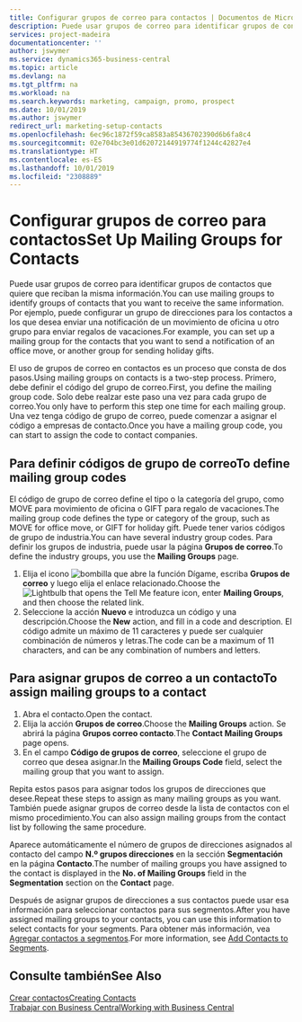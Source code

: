 ```yaml
---
title: Configurar grupos de correo para contactos | Documentos de Microsoft
description: Puede usar grupos de correo para identificar grupos de contactos que deben recibir la misma información, por ejemplo, para una campaña de marketing o una promoción.
services: project-madeira
documentationcenter: ''
author: jswymer
ms.service: dynamics365-business-central
ms.topic: article
ms.devlang: na
ms.tgt_pltfrm: na
ms.workload: na
ms.search.keywords: marketing, campaign, promo, prospect
ms.date: 10/01/2019
ms.author: jswymer
redirect_url: marketing-setup-contacts
ms.openlocfilehash: 6ec96c1872f59ca8583a85436702390d6b6fa8c4
ms.sourcegitcommit: 02e704bc3e01d62072144919774f1244c42827e4
ms.translationtype: HT
ms.contentlocale: es-ES
ms.lasthandoff: 10/01/2019
ms.locfileid: "2308889"
---
```

# <a name="set-up-mailing-groups-for-contacts"></a><span data-ttu-id="bbd53-103">Configurar grupos de correo para contactos</span><span class="sxs-lookup"><span data-stu-id="bbd53-103">Set Up Mailing Groups for Contacts</span></span>
<span data-ttu-id="bbd53-104">Puede usar grupos de correo para identificar grupos de contactos que quiere que reciban la misma información.</span><span class="sxs-lookup"><span data-stu-id="bbd53-104">You can use mailing groups to identify groups of contacts that you want to receive the same information.</span></span> <span data-ttu-id="bbd53-105">Por ejemplo, puede configurar un grupo de direcciones para los contactos a los que desea enviar una notificación de un movimiento de oficina u otro grupo para enviar regalos de vacaciones.</span><span class="sxs-lookup"><span data-stu-id="bbd53-105">For example, you can set up a mailing group for the contacts that you want to send a notification of an office move, or another group for sending holiday gifts.</span></span>

<span data-ttu-id="bbd53-106">El uso de grupos de correo en contactos es un proceso que consta de dos pasos.</span><span class="sxs-lookup"><span data-stu-id="bbd53-106">Using mailing groups on contacts is a two-step process.</span></span> <span data-ttu-id="bbd53-107">Primero, debe definir el código del grupo de correo.</span><span class="sxs-lookup"><span data-stu-id="bbd53-107">First, you define the mailing group code.</span></span> <span data-ttu-id="bbd53-108">Solo debe realzar este paso una vez para cada grupo de correo.</span><span class="sxs-lookup"><span data-stu-id="bbd53-108">You only have to perform this step one time for each mailing group.</span></span> <span data-ttu-id="bbd53-109">Una vez tenga código de grupo de correo, puede comenzar a asignar el código a empresas de contacto.</span><span class="sxs-lookup"><span data-stu-id="bbd53-109">Once you have a mailing group code, you can start to assign the code to contact companies.</span></span>

## <a name="to-define-mailing-group-codes"></a><span data-ttu-id="bbd53-110">Para definir códigos de grupo de correo</span><span class="sxs-lookup"><span data-stu-id="bbd53-110">To define mailing group codes</span></span>
<span data-ttu-id="bbd53-111">El código de grupo de correo define el tipo o la categoría del grupo, como MOVE para movimiento de oficina o GIFT para regalo de vacaciones.</span><span class="sxs-lookup"><span data-stu-id="bbd53-111">The mailing group code defines the type or category of the group, such as MOVE for office move, or GIFT for holiday gift.</span></span> <span data-ttu-id="bbd53-112">Puede tener varios códigos de grupo de industria.</span><span class="sxs-lookup"><span data-stu-id="bbd53-112">You can have several industry group codes.</span></span> <span data-ttu-id="bbd53-113">Para definir los grupos de industria, puede usar la página **Grupos de correo**.</span><span class="sxs-lookup"><span data-stu-id="bbd53-113">To define the industry groups, you use the **Mailing Groups** page.</span></span>

1. <span data-ttu-id="bbd53-114">Elija el icono ![bombilla que abre la función Dígame](media/ui-search/search_small.png "Dígame que desea hacer"), escriba **Grupos de correo** y luego elija el enlace relacionado.</span><span class="sxs-lookup"><span data-stu-id="bbd53-114">Choose the ![Lightbulb that opens the Tell Me feature](media/ui-search/search_small.png "Tell me what you want to do") icon, enter **Mailing Groups**, and then choose the related link.</span></span>
2. <span data-ttu-id="bbd53-115">Seleccione la acción **Nuevo** e introduzca un código y una descripción.</span><span class="sxs-lookup"><span data-stu-id="bbd53-115">Choose the **New** action, and fill in a code and description.</span></span> <span data-ttu-id="bbd53-116">El código admite un máximo de 11 caracteres y puede ser cualquier combinación de números y letras.</span><span class="sxs-lookup"><span data-stu-id="bbd53-116">The code can be a maximum of 11 characters, and can be any combination of numbers and letters.</span></span>

## <a name="AssignMailGroupContact"></a> <span data-ttu-id="bbd53-117">Para asignar grupos de correo a un contacto</span><span class="sxs-lookup"><span data-stu-id="bbd53-117">To assign mailing groups to a contact</span></span>
1. <span data-ttu-id="bbd53-118">Abra el contacto.</span><span class="sxs-lookup"><span data-stu-id="bbd53-118">Open the contact.</span></span>
2. <span data-ttu-id="bbd53-119">Elija la acción **Grupos de correo**.</span><span class="sxs-lookup"><span data-stu-id="bbd53-119">Choose the **Mailing Groups** action.</span></span> <span data-ttu-id="bbd53-120">Se abrirá la página **Grupos correo contacto**.</span><span class="sxs-lookup"><span data-stu-id="bbd53-120">The **Contact Mailing Groups** page opens.</span></span>
3. <span data-ttu-id="bbd53-121">En el campo **Código de grupos de correo**, seleccione el grupo de correo que desea asignar.</span><span class="sxs-lookup"><span data-stu-id="bbd53-121">In the **Mailing Groups Code** field, select the mailing group that you want to assign.</span></span>

<span data-ttu-id="bbd53-122">Repita estos pasos para asignar todos los grupos de direcciones que desee.</span><span class="sxs-lookup"><span data-stu-id="bbd53-122">Repeat these steps to assign as many mailing groups as you want.</span></span> <span data-ttu-id="bbd53-123">También puede asignar grupos de correo desde la lista de contactos con el mismo procedimiento.</span><span class="sxs-lookup"><span data-stu-id="bbd53-123">You can also assign mailing groups from the contact list by following the same procedure.</span></span>

<span data-ttu-id="bbd53-124">Aparece automáticamente el número de grupos de direcciones asignados al contacto del campo **N.º grupos direcciones** en la sección **Segmentación** en la página **Contacto**.</span><span class="sxs-lookup"><span data-stu-id="bbd53-124">The number of mailing groups you have assigned to the contact is displayed in the **No. of Mailing Groups** field in the **Segmentation** section on the **Contact** page.</span></span>

<span data-ttu-id="bbd53-125">Después de asignar grupos de direcciones a sus contactos puede usar esa información para seleccionar contactos para sus segmentos.</span><span class="sxs-lookup"><span data-stu-id="bbd53-125">After you have assigned mailing groups to your contacts, you can use this information to select contacts for your segments.</span></span> <span data-ttu-id="bbd53-126">Para obtener más información, vea [Agregar contactos a segmentos](marketing-add-contact-segment.md).</span><span class="sxs-lookup"><span data-stu-id="bbd53-126">For more information, see [Add Contacts to Segments](marketing-add-contact-segment.md).</span></span>

## <a name="see-also"></a><span data-ttu-id="bbd53-127">Consulte también</span><span class="sxs-lookup"><span data-stu-id="bbd53-127">See Also</span></span>
[<span data-ttu-id="bbd53-128">Crear contactos</span><span class="sxs-lookup"><span data-stu-id="bbd53-128">Creating Contacts</span></span>](marketing-create-contact-companies.md)  
[<span data-ttu-id="bbd53-129">Trabajar con Business Central</span><span class="sxs-lookup"><span data-stu-id="bbd53-129">Working with Business Central</span></span>](ui-work-product.md)
